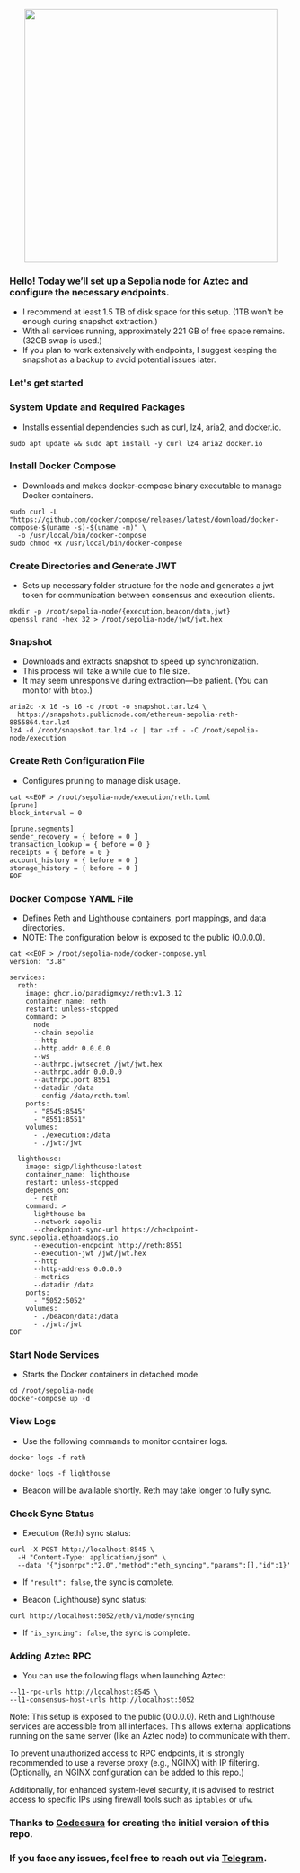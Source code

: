 <p align="center">
  <img src="https://github.com/user-attachments/assets/5c76256c-4aad-457d-a43f-8de77238dd22" width="450"/>
</p>

### Hello! Today we’ll set up a Sepolia node for Aztec and configure the necessary endpoints.

* I recommend at least 1.5 TB of disk space for this setup. (1TB won't be enough during snapshot extraction.)
* With all services running, approximately 221 GB of free space remains. (32GB swap is used.)
* If you plan to work extensively with endpoints, I suggest keeping the snapshot as a backup to avoid potential issues later.

### Let's get started

### System Update and Required Packages

* Installs essential dependencies such as curl, lz4, aria2, and docker.io.

```
sudo apt update && sudo apt install -y curl lz4 aria2 docker.io
```

### Install Docker Compose

* Downloads and makes docker-compose binary executable to manage Docker containers.

```
sudo curl -L "https://github.com/docker/compose/releases/latest/download/docker-compose-$(uname -s)-$(uname -m)" \
  -o /usr/local/bin/docker-compose
sudo chmod +x /usr/local/bin/docker-compose
```

### Create Directories and Generate JWT

* Sets up necessary folder structure for the node and generates a jwt token for communication between consensus and execution clients.

```
mkdir -p /root/sepolia-node/{execution,beacon/data,jwt}
openssl rand -hex 32 > /root/sepolia-node/jwt/jwt.hex
```

### Snapshot

* Downloads and extracts snapshot to speed up synchronization.
* This process will take a while due to file size.
* It may seem unresponsive during extraction—be patient. (You can monitor with `btop`.)

```
aria2c -x 16 -s 16 -d /root -o snapshot.tar.lz4 \
  https://snapshots.publicnode.com/ethereum-sepolia-reth-8855864.tar.lz4
lz4 -d /root/snapshot.tar.lz4 -c | tar -xf - -C /root/sepolia-node/execution
```

### Create Reth Configuration File

* Configures pruning to manage disk usage.

```
cat <<EOF > /root/sepolia-node/execution/reth.toml
[prune]
block_interval = 0

[prune.segments]
sender_recovery = { before = 0 }
transaction_lookup = { before = 0 }
receipts = { before = 0 }
account_history = { before = 0 }
storage_history = { before = 0 }
EOF
```

### Docker Compose YAML File

* Defines Reth and Lighthouse containers, port mappings, and data directories.
* NOTE: The configuration below is exposed to the public (0.0.0.0).

```
cat <<EOF > /root/sepolia-node/docker-compose.yml
version: "3.8"

services:
  reth:
    image: ghcr.io/paradigmxyz/reth:v1.3.12
    container_name: reth
    restart: unless-stopped
    command: >
      node
      --chain sepolia
      --http
      --http.addr 0.0.0.0
      --ws
      --authrpc.jwtsecret /jwt/jwt.hex
      --authrpc.addr 0.0.0.0
      --authrpc.port 8551
      --datadir /data
      --config /data/reth.toml
    ports:
      - "8545:8545"
      - "8551:8551"
    volumes:
      - ./execution:/data
      - ./jwt:/jwt

  lighthouse:
    image: sigp/lighthouse:latest
    container_name: lighthouse
    restart: unless-stopped
    depends_on:
      - reth
    command: >
      lighthouse bn
      --network sepolia
      --checkpoint-sync-url https://checkpoint-sync.sepolia.ethpandaops.io
      --execution-endpoint http://reth:8551
      --execution-jwt /jwt/jwt.hex
      --http
      --http-address 0.0.0.0
      --metrics
      --datadir /data
    ports:
      - "5052:5052"
    volumes:
      - ./beacon/data:/data
      - ./jwt:/jwt
EOF
```

### Start Node Services

* Starts the Docker containers in detached mode.

```
cd /root/sepolia-node
docker-compose up -d
```

### View Logs

* Use the following commands to monitor container logs.

```
docker logs -f reth
```

```
docker logs -f lighthouse
```

* Beacon will be available shortly. Reth may take longer to fully sync.

### Check Sync Status

* Execution (Reth) sync status:

```
curl -X POST http://localhost:8545 \
  -H "Content-Type: application/json" \
  --data '{"jsonrpc":"2.0","method":"eth_syncing","params":[],"id":1}'
```

* If `"result": false`, the sync is complete.

* Beacon (Lighthouse) sync status:

```
curl http://localhost:5052/eth/v1/node/syncing
```

* If `"is_syncing": false`, the sync is complete.

### Adding Aztec RPC

* You can use the following flags when launching Aztec:

```
--l1-rpc-urls http://localhost:8545 \
--l1-consensus-host-urls http://localhost:5052
```

Note: This setup is exposed to the public (0.0.0.0). Reth and Lighthouse services are accessible from all interfaces. This allows external applications running on the same server (like an Aztec node) to communicate with them.

To prevent unauthorized access to RPC endpoints, it is strongly recommended to use a reverse proxy (e.g., NGINX) with IP filtering. (Optionally, an NGINX configuration can be added to this repo.)

Additionally, for enhanced system-level security, it is advised to restrict access to specific IPs using firewall tools such as `iptables` or `ufw`.


### Thanks to [Codeesura](https://github.com/codeesura/) for creating the initial version of this repo.

### If you face any issues, feel free to reach out via [Telegram](https://t.me/tigernode).




